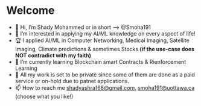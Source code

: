 # Welcome  

- 👋 Hi, I’m Shady Mohammed or in short --> @Smoha191
- 👀 I’m interested in applying my AI/ML knowledge on every aspect of life!  
- 🏆 I applied AI/ML in Computer Networking, Medical Imaging, Satellite Imaging, Climate predictions & sometimes Stocks **(if the use-case does NOT contradict with my faith)**
- 🌱 I’m currently learning Blockchain smart Contracts & Rienforcement Learning
- 🚧 All my work is set to be private since some of them are done as a paid service or on-hold due to patnet applications.
- 📫 How to reach me shadyashraf68@gmail.com, smoha191@uottawa.ca (choose what you like!)

